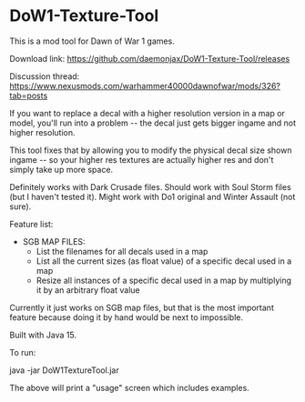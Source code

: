 # DoW1-Texture-Tool
This is a mod tool for Dawn of War 1 games.

Download link: https://github.com/daemonjax/DoW1-Texture-Tool/releases

Discussion thread: https://www.nexusmods.com/warhammer40000dawnofwar/mods/326?tab=posts

If you want to replace a decal with a higher resolution version in a map or model, you'll run into a problem -- the decal just gets bigger ingame and not higher resolution.

This tool fixes that by allowing you to modify the physical decal size shown ingame -- so your higher res textures are actually higher res and don't simply take up more space.

Definitely works with Dark Crusade files.  Should work with Soul Storm files (but I haven't tested it).  Might work with Do1 original and Winter Assault (not sure).

Feature list:
* SGB MAP FILES:
  * List the filenames for all decals used in a map
  * List all the current sizes (as float value) of a specific decal used in a map
  * Resize all instances of a specific decal used in a map by multiplying it by an arbitrary float value




Currently it just works on SGB map files, but that is the most important feature because doing it by hand would be next to impossible.

Built with Java 15.

To run:

java -jar DoW1TextureTool.jar

The above will print a "usage" screen which includes examples.
